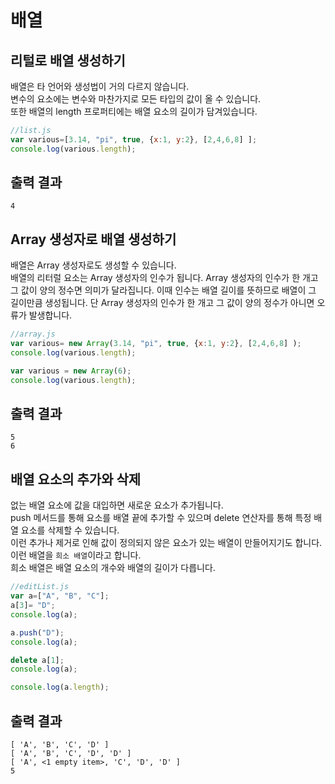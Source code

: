 
# 배열

## 리털로 배열 생성하기  

배열은 타 언어와 생성법이 거의 다르지 않습니다.  
변수의 요소에는 변수와 마찬가지로 모든 타입의 값이 올 수 있습니다.  
또한 배열의 length 프로퍼티에는 배열 요소의 길이가 담겨있습니다.  

```javascript
//list.js
var various=[3.14, "pi", true, {x:1, y:2}, [2,4,6,8] ];
console.log(various.length);
```

## 출력 결과

```
4

```


## Array 생성자로 배열 생성하기

배열은 Array 생성자로도 생성할 수 있습니다.  
배열의 리터럴 요소는 Array 생성자의 인수가 됩니다.
Array 생성자의 인수가 한 개고 그 값이 양의 정수면 의미가 달라집니다. 이때 인수는 배열 길이를 뜻하므로 배열이 그 길이만큼 생성됩니다.
단 Array 생성자의 인수가 한 개고 그 값이 양의 정수가 아니면 오류가 발생합니다.

```javascript
//array.js
var various= new Array(3.14, "pi", true, {x:1, y:2}, [2,4,6,8] );
console.log(various.length);

var various = new Array(6);
console.log(various.length);
```

## 출력 결과

```
5
6

```

## 배열 요소의 추가와 삭제

없는 배열 요소에 값을 대입하면 새로운 요소가 추가됩니다.  
push 메서드를 통해 요소를 배열 끝에 추가할 수 있으며 delete 연산자를 통해 특정 배열 요소를 삭제할 수 있습니다.  
이런 추가나 제거로 인해 값이 정의되지 않은 요소가 있는 배열이 만들어지기도 합니다.  
이런 배열을 `희소 배열`이라고 합니다.  
희소 배열은 배열 요소의 개수와 배열의 길이가 다릅니다.


```javascript
//editList.js
var a=["A", "B", "C"];
a[3]= "D";
console.log(a);

a.push("D");
console.log(a);

delete a[1];
console.log(a);

console.log(a.length);
```

## 출력 결과

```
[ 'A', 'B', 'C', 'D' ]
[ 'A', 'B', 'C', 'D', 'D' ]
[ 'A', <1 empty item>, 'C', 'D', 'D' ]
5

```